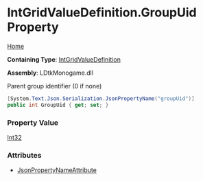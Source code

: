 # IntGridValueDefinition\.GroupUid Property

[Home](../../../README.md)

**Containing Type**: [IntGridValueDefinition](../README.md)

**Assembly**: LDtkMonogame\.dll

  
 Parent group identifier \(0 if none\) 

```csharp
[System.Text.Json.Serialization.JsonPropertyName("groupUid")]
public int GroupUid { get; set; }
```

### Property Value

[Int32](https://docs.microsoft.com/en-us/dotnet/api/system.int32)

### Attributes

* [JsonPropertyNameAttribute](https://docs.microsoft.com/en-us/dotnet/api/system.text.json.serialization.jsonpropertynameattribute)

